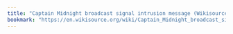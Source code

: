 ```yaml
---
title: "Captain Midnight broadcast signal intrusion message (Wikisource)"
bookmark: "https://en.wikisource.org/wiki/Captain_Midnight_broadcast_signal_intrusion_message"
---
```

